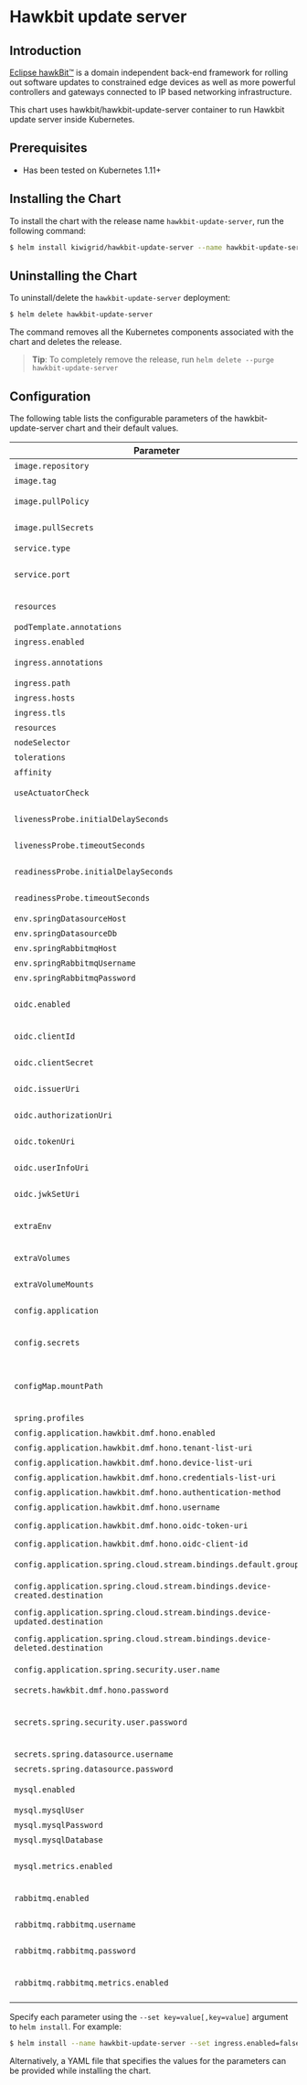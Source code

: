 # Hawkbit update server

## Introduction

[Eclipse hawkBit™](https://www.eclipse.org/hawkbit/) is a domain independent back-end framework for rolling out software updates to constrained edge devices as well as more powerful controllers and gateways connected to IP based networking infrastructure.

This chart uses hawkbit/hawkbit-update-server container to run Hawkbit update server inside Kubernetes.

## Prerequisites

-   Has been tested on Kubernetes 1.11+

## Installing the Chart

To install the chart with the release name `hawkbit-update-server`, run the following command:

```bash
$ helm install kiwigrid/hawkbit-update-server --name hawkbit-update-server
```

## Uninstalling the Chart

To uninstall/delete the `hawkbit-update-server` deployment:

```bash
$ helm delete hawkbit-update-server
```

The command removes all the Kubernetes components associated with the chart and deletes the release.

> **Tip**: To completely remove the release, run `helm delete --purge hawkbit-update-server`

## Configuration

The following table lists the configurable parameters of the hawkbit-update-server chart and their default values.

| Parameter                                  | Description                               | Default                            |
| ------------------------------------------ | ----------------------------------------- | ---------------------------------- |
| `image.repository`                         | Docker image repo                         | `hawkbit/hawkbit-update-server`    |
| `image.tag`                                | Docker image                              | `0.3.0M3-mysql`                    |
| `image.pullPolicy`                         | Docker image pull policy                  | `IfNotPresent`                     |
| `image.pullSecrets`                        | Docker image pull secrets                 | `{}`                               |
| `service.type`                             | Service type                              | `ClusterIP`                        |
| `service.port`                             | Service port of hawkbit-update-server UI  | `80`                               |
| `resources`                                | Resource limits for the pod               | `{}`                               |
| `podTemplate.annotations`                  | pod annotations                           | `{}`                               |
| `ingress.enabled`                          | Ingress enabled                           | `false`                            |
| `ingress.annotations`                      | Ingress annotations                       | `{}`                               |
| `ingress.path`                             | Ingress path                              | `/`                                |
| `ingress.hosts`                            | Ingress hosts                             | `[]`                               |
| `ingress.tls`                              | Ingress TLS                               | `[]`                               |
| `resources`                                | Resources                                 | `{}`                               |
| `nodeSelector`                             | NodeSelector                              | `{}`                               |
| `tolerations`                              | Tolerations                               | `[]`                               |
| `affinity`                                 | Affinity                                  | `{}`                               |
| `useActuatorCheck`                         | use actuator for health checks            | `false`                            |
| `livenessProbe.initialDelaySeconds`        | livenessProbe initialDelaySeconds         | `240`                              |
| `livenessProbe.timeoutSeconds`             | livenessProbe timeoutSeconds              | `5`                                |
| `readinessProbe.initialDelaySeconds`       | readinessProbe timeoutSeconds             | `120`                              |
| `readinessProbe.timeoutSeconds`            | readinessProbe timeoutSeconds             | `5`                                |
| `env.springDatasourceHost`                 | MySQL host                                | `"hawkbit-update-server-mysql"`    |
| `env.springDatasourceDb`                   | MySQL db                                  | `"hawkbit"`                        |
| `env.springRabbitmqHost`                   | RabbitMq host                             | `"hawkbit-update-server-rabbitmq"` |
| `env.springRabbitmqUsername`               | RabbitMq user                             | `"hawkbit"`                        |
| `env.springRabbitmqPassword`               | RabbitMq pass                             | `"hawkbit"`                        |
| `oidc.enabled`                             | enable OpenID Connect authentication      | `false`                            |
| `oidc.clientId`                            | OpenID Connect client ID                  | `""`                               |
| `oidc.clientSecret`                        | OpenID Connect client secret              | `""`                               |
| `oidc.issuerUri`                           | OpenID Connect issuer URI                 | `""`                               |
| `oidc.authorizationUri`                    | OpenID Connect authorization URI          | `""`                               |
| `oidc.tokenUri`                            | OpenID Connect token URI                  | `""`                               |
| `oidc.userInfoUri`                         | OpenID Connect user info URI              | `""`                               |
| `oidc.jwkSetUri`                           | OpenID Connect JWK set URI                | `""`                               |
| `extraEnv`                                 | Optional environment variables            | `{}`                               |
| `extraVolumes`                             | list of extra volumes                     | `[]`                               |
| `extraVolumeMounts`                        | list of extra volume mounts               | `[]`                               |
| `config.application`                       | yaml formated config for spring           | `see values file`                  |
| `config.secrets`                           | yaml formated config for spring secrets   | `see values file`                  |
| `configMap.mountPath`                      | config map mount path (should by application path inside docker +) | `{}`      |
| `spring.profiles`                          | Spring profile                            | `"mysql"`                          |
| `config.application.hawkbit.dmf.hono.enabled` | Enable Hono                           | `false`                             |
| `config.application.hawkbit.dmf.hono.tenant-list-uri` | tenant list uri | `"http://[DEVICE_REGISTRY_HOST]:8080/admin/tenants"` |
| `config.application.hawkbit.dmf.hono.device-list-uri` | device list uri  | `"http://[DEVICE_REGISTRY_HOST]:8080/admin/$$tenantId/devices"` |
| `config.application.hawkbit.dmf.hono.credentials-list-uri` | credentials list uri | `"http://[DEVICE_REGISTRY_HOST]:8080/v1/credentials/$$tenantId/$$deviceId"` |
| `config.application.hawkbit.dmf.hono.authentication-method` | auth method              | `"oidc"`                           |
| `config.application.hawkbit.dmf.hono.username` | hono username                         | `"[KEYCLOAK_HAWKBIT_USERNAME]"`    |
| `config.application.hawkbit.dmf.hono.oidc-token-uri` | oidc token uri |  `"http://[KEYCLOAK_HOST]:8080/auth/realms/kiwigrid/protocol/openid-connect/token"` |
| `config.application.hawkbit.dmf.hono.oidc-client-id` | oidc client id                  | `"[KEYCLOAK_DEVICE_REGISTRY_CLIENT_ID]"` |
| `config.application.spring.cloud.stream.bindings.default.group` | bindings default group | `"hawkbit"`                      |
| `config.application.spring.cloud.stream.bindings.device-created.destination` | device created destination | `"device-registry.device-created"` |
| `config.application.spring.cloud.stream.bindings.device-updated.destination` | device updated destination | `"device-registry.device-updated"` |
| `config.application.spring.cloud.stream.bindings.device-deleted.destination` | device deleted destination | `"device-registry.device-deleted"` |
| `config.application.spring.security.user.name` | Hawkbit login username                | `admin`                            |
| `secrets.hawkbit.dmf.hono.password`        | Hono password                             | `"[KEYCLOAK_HAWKBIT_USER_PASSWORD]"` |  
| `secrets.spring.security.user.password`    | Hawkbit login password (the "{noop}" prefix is needed!) | `"{noop}admin"`      |
| `secrets.spring.datasource.username`       | Mysql user                                | `hawkbit`                          |
| `secrets.spring.datasource.password`       | MySql password                            | `hawkbit`                          |
| `mysql.enabled`                            | use MySQL dependency chart                | `true`                             |
| `mysql.mysqlUser`                          | MySQL User                                | `hawkbit`                          |
| `mysql.mysqlPassword`                      | MySQL password                            | `hawkbit`                          |
| `mysql.mysqlDatabase`                      | MySQL db                                  | `hawkbit`                          |
| `mysql.metrics.enabled`                    | use MySQL Prometheus metrics              | `true`                             |
| `rabbitmq.enabled`                         | use Rabbitmq dependency chart             | `true`                             |
| `rabbitmq.rabbitmq.username`               | Rabbitmq username                         | `hawkbit`                          |
| `rabbitmq.rabbitmq.password`               | Rabbitmq password                         | `hawkbit`                          |
| `rabbitmq.rabbitmq.metrics.enabled`        | use Rabbitmq Prometheus metrics           | `true`                             |  

Specify each parameter using the `--set key=value[,key=value]` argument to `helm install`. For example:

```bash
$ helm install --name hawkbit-update-server --set ingress.enabled=false kiwigrid/hawkbit-update-server
```

Alternatively, a YAML file that specifies the values for the parameters can be provided while installing the chart.
